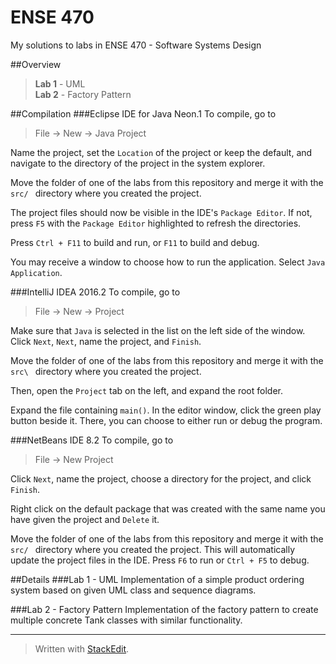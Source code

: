 # ENSE 470
My solutions to labs in ENSE 470 - Software Systems Design

##Overview
> **Lab 1** - UML  
> **Lab 2** - Factory Pattern

##Compilation
###Eclipse IDE for Java Neon.1
To compile, go to
> File -> New -> Java Project

Name the project, set the `Location` of the project or keep the default, and navigate to the directory of the project in the system explorer.  

Move the folder of one of the labs from this repository and merge it with the `src/ `
directory where you created the project.  

The project files should now be visible in the IDE's `Package Editor`. If not, press `F5` with the `Package Editor` highlighted to refresh the directories.  

Press `Ctrl + F11` to build and run, or `F11` to build and debug.  

You may receive a window to choose how to run the application. Select `Java Application`.  

###IntelliJ IDEA 2016.2
To compile, go to  
> File -> New -> Project

Make sure that `Java` is selected in the list on the left side of the window.
Click `Next`, `Next`, name the project, and `Finish`.  

Move the folder of one of the labs from this repository and merge it with the `src\ `
directory where you created the project.  

Then, open the `Project` tab on the left, and expand the root folder.

Expand the file containing `main()`. In the editor window, click the green play button beside it. There, you can choose to either run or debug the program.

###NetBeans IDE 8.2
To compile, go to
> File -> New Project  

Click `Next`, name the project, choose a directory for the project, and click
`Finish`.

Right click on the default package that was created with the same name you
have given the project and `Delete` it.

Move the folder of one of the labs from this repository and merge it with the `src/ `
directory where you created the project. This will automatically update the
project files in the IDE. Press `F6` to run or `Ctrl + F5` to debug.

##Details
###Lab 1 - UML
Implementation of a simple product ordering system based on given UML class and sequence diagrams.  

###Lab 2 - Factory Pattern
Implementation of the factory pattern to create multiple concrete Tank classes with similar functionality.  

---
> Written with [StackEdit](https://stackedit.io/).
